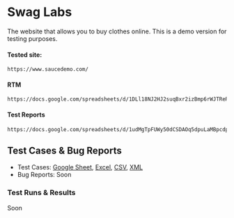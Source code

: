 # Swag Labs
The website that allows you to buy clothes online. This is a demo version for testing purposes. 

#### Tested site:
```
https://www.saucedemo.com/
```

#### RTM
```
https://docs.google.com/spreadsheets/d/1DLl18NJ2HJ2suqBxr2izBmp6rWJTReRF9p1OsJ1bU0I
```

#### Test Reports
```
https://docs.google.com/spreadsheets/d/1udMgTpFUWy50dCSDAOq5dpuLaMBpcdptTQnYDLufxag
```

## Test Cases & Bug Reports
- Test Cases: [Google Sheet](https://docs.google.com/spreadsheets/d/1mTPm_9USumEygObLNwsedxwbxfNSp_D97T1FmiqBPqA/edit?usp=drive_link), [Excel](https://docs.google.com/spreadsheets/d/168IbMfPHGwFA8RnnnxSi_NuGq1T6kOuc/edit?usp=drive_link&ouid=105235350847902077637&rtpof=true&sd=true), [CSV](https://drive.google.com/file/d/17TzV7Dc8fhSbc9xStsb9mjMLU4uuxV0V/view?usp=drive_link), [XML](https://drive.google.com/file/d/1PQuFRIzCo0J9ckwoSrh7q64Uf8S205Im/view?usp=drive_link)
- Bug Reports: Soon

### Test Runs & Results
Soon
